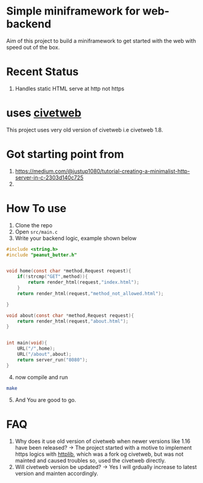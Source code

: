 # Simple miniframework for web-backend 
Aim of this project to build a miniframework to get started with the 
web with speed out of the box.


# Recent Status
1. Handles static HTML serve at http not https

# uses [civetweb](https://github.com/civetweb/civetweb)
This project uses very old version of civetweb i.e civetweb 1.8.



# Got starting point from 
1. https://medium.com/@justup1080/tutorial-creating-a-minimalist-http-server-in-c-2303d140c725
2. 


# How To use
1. Clone the repo
2. Open `src/main.c` 
3. Write your backend logic, example shown below

```c
#include <string.h>
#include "peanut_butter.h"


void home(const char *method,Request request){
    if(!strcmp("GET",method)){
        return render_html(request,"index.html");
    }
    return render_html(request,"method_not_allowed.html");

}

void about(const char *method,Request request){
    return render_html(request,"about.html");
}


int main(void){
    URL("/",home);
    URL("/about",about);
    return server_run("8080");
}
```


4. now compile and run
```bash
make
```
5. And You are good to go.




# FAQ

1. Why does it use old version of civetweb when newer versions like 1.16 have been released?
-> The project started with a motive to implement https logics with [httplib](https://github.com/lammertb/libhttp),
    which was a fork og civetweb, but was not mainted and caused troubles so, used the civetweb directly.
2. Will civetweb version be updated?
-> Yes I will grdually increase to latest version and mainten accordingly.